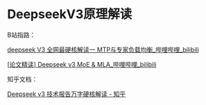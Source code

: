 # DeepseekV3原理解读

B站指路：

[deepseek V3 全网最硬核解读一 MTP与专家负载均衡_哔哩哔哩_bilibili](https://www.bilibili.com/video/BV18zcme1ELC/?spm_id_from=333.337.search-card.all.click&vd_source=aa6afb9d0536d09ecdcb5d2c1fcf4c79)

[[论文精读\] Deepseek v3 MoE & MLA_哔哩哔哩_bilibili](https://www.bilibili.com/video/BV1dU9vYvE8c/?spm_id_from=333.337.search-card.all.click&vd_source=aa6afb9d0536d09ecdcb5d2c1fcf4c79)

知乎文档：

[Deepseek v3 技术报告万字硬核解读 - 知乎](https://zhuanlan.zhihu.com/p/16323685381)

